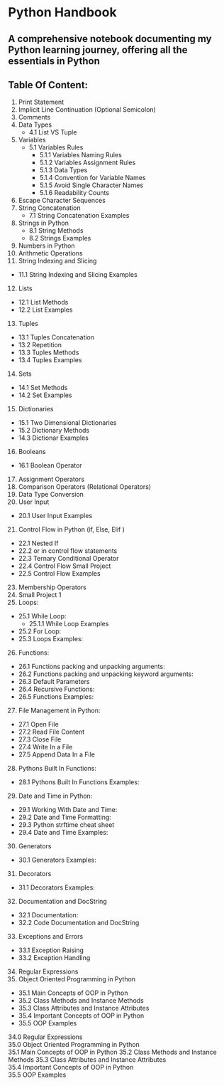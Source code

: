 # Python Handbook

## A comprehensive notebook documenting my Python learning journey, offering all the essentials in Python

## Table Of Content:

1. Print Statement
2. Implicit Line Continuation (Optional Semicolon)
3. Comments
4. Data Types
   - 4.1 List VS Tuple
5. Variables
   - 5.1 Variables Rules
      - 5.1.1 Variables Naming Rules
      - 5.1.2 Variables Assignment Rules
      - 5.1.3 Data Types
      - 5.1.4 Convention for Variable Names
      - 5.1.5 Avoid Single Character Names
      - 5.1.6 Readability Counts
6. Escape Character Sequences
7. String Concatenation
   - 7.1 String Concatenation Examples
8. Strings in Python
   - 8.1 String Methods
   - 8.2 Strings Examples
9. Numbers in Python
10. Arithmetic Operations
11. String Indexing and Slicing
   - 11.1 String Indexing and Slicing Examples
12. Lists
   - 12.1 List Methods
   - 12.2 List Examples
13. Tuples
   - 13.1 Tuples Concatenation 
   - 13.2 Repetition 
   - 13.3 Tuples Methods
   - 13.4 Tuples Examples
14. Sets
   - 14.1 Set Methods
   - 14.2 Set Examples
15. Dictionaries
   - 15.1 Two Dimensional Dictionaries
   - 15.2 Dictionary Methods
   - 14.3 Dictionar Examples
16. Booleans
   - 16.1 Boolean Operator
17. Assignment Operators
18. Comparison Operators (Relational Operators)
19. Data Type Conversion	
20. User Input
   - 20.1 User Input Examples
21. Control Flow in Python (if, Else, Elif )	
   - 22.1 Nested If	
   - 22.2 or in control flow statements	
   - 22.3 Ternary Conditional Operator	
   - 22.4 Control Flow Small Project	
   - 22.5 Control Flow Examples	
23. Membership Operators	
24. Small Project 1	
25. Loops:	
   - 25.1 While Loop:	
      - 25.1.1 While Loop Examples	
   - 25.2 For Loop:	
   - 25.3 Loops Examples:	
26. Functions:	
   - 26.1 Functions packing and unpacking arguments:	
   - 26.2 Functions packing and unpacking keyword arguments:	
   - 26.3 Default Parameters
   - 26.4 Recursive Functions:	
   - 26.5 Functions Examples:	
27. File Management in Python:	
   - 27.1 Open File	
   - 27.2 Read File Content	
   - 27.3 Close File	
   - 27.4 Write In a File	
   - 27.5 Append Data In a File	
28. Pythons Built In Functions:	
   - 28.1 Pythons Built In Functions Examples:	
29. Date and Time in Python:	
   - 29.1 Working With Date and Time:	
   - 29.2 Date and Time Formatting:	
   - 29.3 Python strftime cheat sheet	
   - 29.4 Date and Time Examples:	
30. Generators	
   - 30.1 Generators Examples:	
31. Decorators	
   - 31.1 Decorators Examples:	
32. Documentation and DocString	
   - 32.1 Documentation:	
   - 32.2 Code Documentation and DocString	
33. Exceptions and Errors	
   - 33.1 Exception Raising	
   - 33.2 Exception Handling	
34. Regular Expressions	
35. Object Oriented Programming in Python	
   - 35.1 Main Concepts of OOP in Python	
   - 35.2 Class Methods and Instance Methods	
   - 35.3 Class Attributes and Instance Attributes	
   - 35.4 Important Concepts of OOP in Python	
   - 35.5 OOP Examples

34.0 Regular Expressions	
35.0 Object Oriented Programming in Python	
35.1 Main Concepts of OOP in Python	
35.2 Class Methods and Instance Methods	
35.3 Class Attributes and Instance Attributes	
35.4 Important Concepts of OOP in Python	
35.5 OOP Examples
